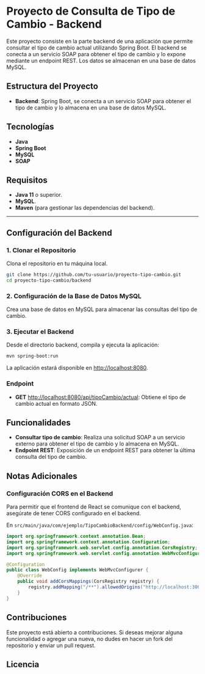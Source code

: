 # Proyecto de Consulta de Tipo de Cambio - Backend

Este proyecto consiste en la parte backend de una aplicación que permite consultar el tipo de cambio actual utilizando Spring Boot. El backend se conecta a un servicio SOAP para obtener el tipo de cambio y lo expone mediante un endpoint REST. Los datos se almacenan en una base de datos MySQL.

## Estructura del Proyecto

- **Backend**: Spring Boot, se conecta a un servicio SOAP para obtener el tipo de cambio y lo almacena en una base de datos MySQL.

## Tecnologías

- **Java**
- **Spring Boot**
- **MySQL**
- **SOAP**

## Requisitos

- **Java 11** o superior.
- **MySQL**.
- **Maven** (para gestionar las dependencias del backend).

---

## Configuración del Backend

### 1. Clonar el Repositorio

Clona el repositorio en tu máquina local.

```bash
git clone https://github.com/tu-usuario/proyecto-tipo-cambio.git
cd proyecto-tipo-cambio/backend
```

### 2. Configuración de la Base de Datos MySQL

Crea una base de datos en MySQL para almacenar las consultas del tipo de cambio.

### 3. Ejecutar el Backend

Desde el directorio backend, compila y ejecuta la aplicación:

```bash
mvn spring-boot:run
```

La aplicación estará disponible en [http://localhost:8080](http://localhost:8080).

### Endpoint

- **GET** [http://localhost:8080/api/tipoCambio/actual](http://localhost:8080/api/tipoCambio/actual): Obtiene el tipo de cambio actual en formato JSON.

## Funcionalidades

- **Consultar tipo de cambio**: Realiza una solicitud SOAP a un servicio externo para obtener el tipo de cambio y lo almacena en MySQL.
- **Endpoint REST**: Exposición de un endpoint REST para obtener la última consulta del tipo de cambio.

## Notas Adicionales

### Configuración CORS en el Backend

Para permitir que el frontend de React se comunique con el backend, asegúrate de tener CORS configurado en el backend.

En `src/main/java/com/ejemplo/TipoCambioBackend/config/WebConfig.java`:

```java
import org.springframework.context.annotation.Bean;
import org.springframework.context.annotation.Configuration;
import org.springframework.web.servlet.config.annotation.CorsRegistry;
import org.springframework.web.servlet.config.annotation.WebMvcConfigurer;

@Configuration
public class WebConfig implements WebMvcConfigurer {
    @Override
    public void addCorsMappings(CorsRegistry registry) {
        registry.addMapping("/**").allowedOrigins("http://localhost:3000"); // Ajusta según tu configuración
    }
}
```

## Contribuciones

Este proyecto está abierto a contribuciones. Si deseas mejorar alguna funcionalidad o agregar una nueva, no dudes en hacer un fork del repositorio y enviar un pull request.

## Licencia

